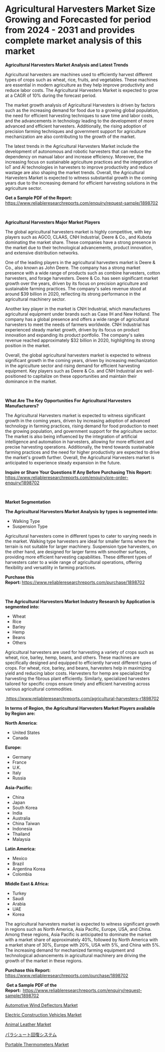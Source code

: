 <p><h1>Agricultural Harvesters Market Size Growing and Forecasted for period from 2024 - 2031 and provides complete market analysis of this market</h1></p><p><strong>Agricultural Harvesters Market Analysis and Latest Trends</strong></p>
<p><p>Agricultural harvesters are machines used to efficiently harvest different types of crops such as wheat, rice, fruits, and vegetables. These machines are essential in modern agriculture as they help improve productivity and reduce labor costs. The Agricultural Harvesters Market is expected to grow at a CAGR of 10% during the forecast period.</p><p>The market growth analysis of Agricultural Harvesters is driven by factors such as the increasing demand for food due to a growing global population, the need for efficient harvesting techniques to save time and labor costs, and the advancements in technology leading to the development of more advanced and efficient harvesters. Additionally, the rising adoption of precision farming techniques and government support for agriculture mechanization are also contributing to the growth of the market.</p><p>The latest trends in the Agricultural Harvesters Market include the development of autonomous and robotic harvesters that can reduce the dependency on manual labor and increase efficiency. Moreover, the increasing focus on sustainable agriculture practices and the integration of IoT and AI technologies in harvesters to improve productivity and reduce wastage are also shaping the market trends. Overall, the Agricultural Harvesters Market is expected to witness substantial growth in the coming years due to the increasing demand for efficient harvesting solutions in the agriculture sector.</p></p>
<p><strong>Get a Sample PDF of the Report:&nbsp;</strong> <a href="https://www.reliableresearchreports.com/enquiry/request-sample/1898702">https://www.reliableresearchreports.com/enquiry/request-sample/1898702</a></p>
<p>&nbsp;</p>
<p><strong>Agricultural Harvesters Major Market Players</strong></p>
<p><p>The global agricultural harvesters market is highly competitive, with key players such as AGCO, CLAAS, CNH Industrial, Deere & Co., and Kubota dominating the market share. These companies have a strong presence in the market due to their technological advancements, product innovation, and extensive distribution networks.</p><p>One of the leading players in the agricultural harvesters market is Deere & Co., also known as John Deere. The company has a strong market presence with a wide range of products such as combine harvesters, cotton harvesters, and forage harvesters. Deere & Co. has seen significant market growth over the years, driven by its focus on precision agriculture and sustainable farming practices. The company's sales revenue stood at around $39 billion in 2020, reflecting its strong performance in the agricultural machinery sector.</p><p>Another key player in the market is CNH Industrial, which manufactures agricultural equipment under brands such as Case IH and New Holland. The company has a global presence and offers a wide range of agricultural harvesters to meet the needs of farmers worldwide. CNH Industrial has experienced steady market growth, driven by its focus on product innovation and expanding its product portfolio. The company's sales revenue reached approximately $32 billion in 2020, highlighting its strong position in the market.</p><p>Overall, the global agricultural harvesters market is expected to witness significant growth in the coming years, driven by increasing mechanization in the agriculture sector and rising demand for efficient harvesting equipment. Key players such as Deere & Co. and CNH Industrial are well-positioned to capitalize on these opportunities and maintain their dominance in the market.</p></p>
<p>&nbsp;</p>
<p><strong>What Are The Key Opportunities For Agricultural Harvesters Manufacturers?</strong></p>
<p><p>The Agricultural Harvesters market is expected to witness significant growth in the coming years, driven by increasing adoption of advanced technology in farming practices, rising demand for food production to meet the growing population, and government support for the agriculture sector. The market is also being influenced by the integration of artificial intelligence and automation in harvesters, allowing for more efficient and precise harvesting operations. Additionally, the trend towards sustainable farming practices and the need for higher productivity are expected to drive the market's growth further. Overall, the Agricultural Harvesters market is anticipated to experience steady expansion in the future.</p></p>
<p><strong>Inquire or Share Your Questions If Any Before Purchasing This Report:</strong> <a href="https://www.reliableresearchreports.com/enquiry/pre-order-enquiry/1898702">https://www.reliableresearchreports.com/enquiry/pre-order-enquiry/1898702</a></p>
<p>&nbsp;</p>
<p><strong>Market Segmentation</strong></p>
<p><strong>The Agricultural Harvesters Market Analysis by types is segmented into:</strong></p>
<p><ul><li>Walking Type</li><li>Suspension Type</li></ul></p>
<p><p>Agricultural harvesters come in different types to cater to varying needs in the market. Walking type harvesters are ideal for smaller farms where the terrain is not suitable for larger machinery. Suspension type harvesters, on the other hand, are designed for larger farms with smoother surfaces, providing more efficient harvesting capabilities. These different types of harvesters cater to a wide range of agricultural operations, offering flexibility and versatility in farming practices.</p></p>
<p><strong>Purchase this Report:&nbsp;</strong><a href="https://www.reliableresearchreports.com/purchase/1898702">https://www.reliableresearchreports.com/purchase/1898702</a></p>
<p>&nbsp;</p>
<p><strong>The Agricultural Harvesters Market Industry Research by Application is segmented into:</strong></p>
<p><ul><li>Wheat</li><li>Rice</li><li>Barley</li><li>Hemp</li><li>Beans</li><li>Others</li></ul></p>
<p><p>Agricultural harvesters are used for harvesting a variety of crops such as wheat, rice, barley, hemp, beans, and others. These machines are specifically designed and equipped to efficiently harvest different types of crops. For wheat, rice, barley, and beans, harvesters help in maximizing yield and reducing labor costs. Harvesters for hemp are specialized for harvesting the fibrous plant efficiently. Similarly, specialized harvesters tailored for specific crops ensure timely and efficient harvesting across various agricultural commodities.</p></p>
<p><a href="https://www.reliableresearchreports.com/agricultural-harvesters-r1898702">&nbsp;https://www.reliableresearchreports.com/agricultural-harvesters-r1898702</a></p>
<p><strong>In terms of Region, the Agricultural Harvesters Market Players available by Region are:</strong></p>
<p>
    <p> <strong> North America: </strong>
        <ul>
            <li>United States</li>
            <li>Canada</li>
        </ul>
        </p> 
    <p> <strong> Europe: </strong>
        <ul>
            <li>Germany</li>
            <li>France</li>
            <li>U.K.</li>
            <li>Italy</li>
            <li>Russia</li>
        </ul>
        </p> 
    <p> <strong> Asia-Pacific: </strong>
        <ul>
            <li>China</li>
            <li>Japan</li>
            <li>South Korea</li>
            <li>India</li>
            <li>Australia</li>
            <li>China Taiwan</li>
            <li>Indonesia</li>
            <li>Thailand</li>
            <li>Malaysia</li>
        </ul>
        </p> 
    <p> <strong> Latin America: </strong>
        <ul>
            <li>Mexico</li>
            <li>Brazil</li>
            <li>Argentina Korea</li>
            <li>Colombia</li>
        </ul>
        </p> 
    <p> <strong> Middle East & Africa: </strong>
        <ul>
            <li>Turkey</li>
            <li>Saudi</li>
            <li>Arabia</li>
            <li>UAE</li>
            <li>Korea</li>
        </ul>
    </p>
    </p>
<p><p>The agricultural harvesters market is expected to witness significant growth in regions such as North America, Asia Pacific, Europe, USA, and China. Among these regions, Asia Pacific is anticipated to dominate the market with a market share of approximately 40%, followed by North America with a market share of 30%, Europe with 20%, USA with 5%, and China with 5%. The increasing demand for mechanized farming equipment and technological advancements in agricultural machinery are driving the growth of the market in these regions.</p></p>
<p><strong>Purchase this Report: </strong><a href="https://www.reliableresearchreports.com/purchase/1898702">https://www.reliableresearchreports.com/purchase/1898702</a></p>
<p>&nbsp;<strong>Get a Sample PDF of the Report:&nbsp;&nbsp;</strong><a href="https://www.reliableresearchreports.com/enquiry/request-sample/1898702">https://www.reliableresearchreports.com/enquiry/request-sample/1898702</a></p>
<p><strong></strong></p>
<p><p><a href="https://www.linkedin.com/pulse/insights-automotive-wind-deflectors-market-size-analysing-share-5ynye?trackingId=8LwOWoRD0HB%2BrkPtJYMVrQ%3D%3D">Automotive Wind Deflectors Market</a></p><p><a href="https://www.linkedin.com/pulse/electric-construction-vehicles-market-furnish-information-size-hipve?trackingId=uT0ueEaChVuYrMFZqxkIKg%3D%3D">Electric Construction Vehicles Market</a></p><p><a href="https://issuu.com/reportprime-2/docs/animal-leather-market-size-2030.pptx">Animal Leather Market</a></p><p><a href="https://github.com/nemesis2824/Market-Research-Report-List-1/blob/main/977819122132.md">パラシュート回復システム</a></p><p><a href="https://github.com/gamblestampleyjenny50m5sl6/Market-Research-Report-List-2/blob/main/portable-thermometers-market.md">Portable Thermometers Market</a></p></p>